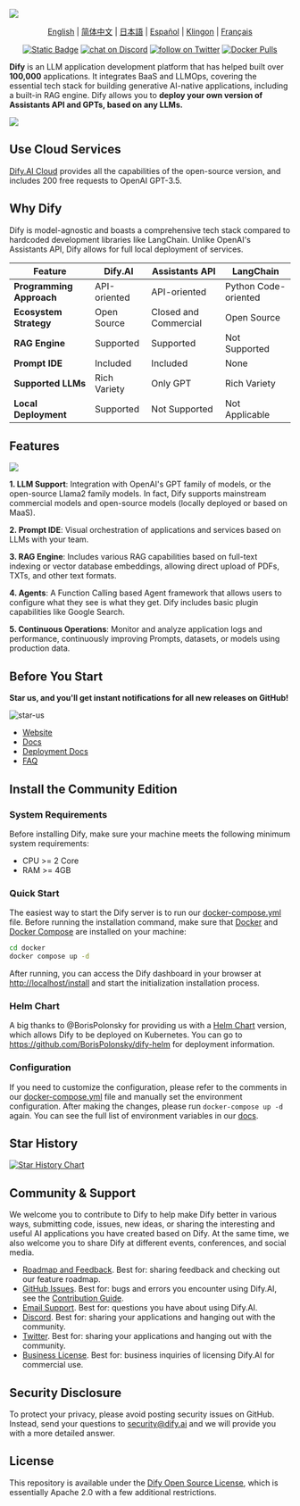 [![](./images/describe.png)](https://dify.ai)
<p align="center">
  <a href="./README.md">English</a> |
  <a href="./README_CN.md">简体中文</a> |
  <a href="./README_JA.md">日本語</a> |
  <a href="./README_ES.md">Español</a> |
  <a href="./README_KL.md">Klingon</a> |
  <a href="./README_FR.md">Français</a>
</p>

<p align="center">
    <a href="https://dify.ai" target="_blank">
        <img alt="Static Badge" src="https://img.shields.io/badge/AI-Dify?logo=AI&logoColor=%20%23f5f5f5&label=Dify&labelColor=%20%23155EEF&color=%23EAECF0"></a>
    <a href="https://discord.gg/FngNHpbcY7" target="_blank">
        <img src="https://img.shields.io/discord/1082486657678311454?logo=discord"
            alt="chat on Discord"></a>
    <a href="https://twitter.com/intent/follow?screen_name=dify_ai" target="_blank">
        <img src="https://img.shields.io/twitter/follow/dify_ai?style=social&logo=X"
            alt="follow on Twitter"></a>
    <a href="https://hub.docker.com/u/langgenius" target="_blank">
        <img alt="Docker Pulls" src="https://img.shields.io/docker/pulls/langgenius/dify-web"></a>
</p>


**Dify** is an LLM application development platform that has helped built over **100,000** applications. It integrates BaaS and LLMOps, covering the essential tech stack for building generative AI-native applications, including a built-in RAG engine. Dify allows you to **deploy your own version of Assistants API and GPTs, based on any LLMs.**

![](./images/demo.png)

## Use Cloud Services

[Dify.AI Cloud](https://dify.ai) provides all the capabilities of the open-source version, and includes 200 free requests to OpenAI GPT-3.5.

## Why Dify

Dify is model-agnostic and boasts a comprehensive tech stack compared to hardcoded development libraries like LangChain. Unlike OpenAI's Assistants API, Dify allows for full local deployment of services.

| Feature | Dify.AI | Assistants API | LangChain |
|---------|---------|----------------|-----------|
| **Programming Approach** | API-oriented | API-oriented | Python Code-oriented |
| **Ecosystem Strategy** | Open Source | Closed and Commercial | Open Source |
| **RAG Engine** | Supported | Supported | Not Supported |
| **Prompt IDE** | Included | Included | None |
| **Supported LLMs** | Rich Variety | Only GPT | Rich Variety |
| **Local Deployment** | Supported | Not Supported | Not Applicable |

## Features

![](./images/models.png)

**1. LLM Support**: Integration with OpenAI's GPT family of models, or the open-source Llama2 family models. In fact, Dify supports mainstream commercial models and open-source models (locally deployed or based on MaaS).

**2. Prompt IDE**: Visual orchestration of applications and services based on LLMs with your team.

**3. RAG Engine**: Includes various RAG capabilities based on full-text indexing or vector database embeddings, allowing direct upload of PDFs, TXTs, and other text formats.

**4. Agents**: A Function Calling based Agent framework that allows users to configure what they see is what they get. Dify includes basic plugin capabilities like Google Search.

**5. Continuous Operations**: Monitor and analyze application logs and performance, continuously improving Prompts, datasets, or models using production data.

## Before You Start

**Star us, and you'll get instant notifications for all new releases on GitHub!**

![star-us](https://github.com/langgenius/dify/assets/100913391/95f37259-7370-4456-a9f0-0bc01ef8642f)

- [Website](https://dify.ai)
- [Docs](https://docs.dify.ai)
- [Deployment Docs](https://docs.dify.ai/getting-started/install-self-hosted)
- [FAQ](https://docs.dify.ai/getting-started/faq) 


## Install the Community Edition

### System Requirements

Before installing Dify, make sure your machine meets the following minimum system requirements:

- CPU >= 2 Core
- RAM >= 4GB

### Quick Start

The easiest way to start the Dify server is to run our [docker-compose.yml](docker/docker-compose.yaml) file. Before running the installation command, make sure that [Docker](https://docs.docker.com/get-docker/) and [Docker Compose](https://docs.docker.com/compose/install/) are installed on your machine:

```bash
cd docker
docker compose up -d
```

After running, you can access the Dify dashboard in your browser at [http://localhost/install](http://localhost/install) and start the initialization installation process.

### Helm Chart

A big thanks to @BorisPolonsky for providing us with a [Helm Chart](https://helm.sh/) version, which allows Dify to be deployed on Kubernetes.
You can go to https://github.com/BorisPolonsky/dify-helm for deployment information.

### Configuration

If you need to customize the configuration, please refer to the comments in our [docker-compose.yml](docker/docker-compose.yaml) file and manually set the environment configuration. After making the changes, please run `docker-compose up -d` again. You can see the full list of environment variables in our [docs](https://docs.dify.ai/getting-started/install-self-hosted/environments).


## Star History

[![Star History Chart](https://api.star-history.com/svg?repos=langgenius/dify&type=Date)](https://star-history.com/#langgenius/dify&Date)


## Community & Support

We welcome you to contribute to Dify to help make Dify better in various ways, submitting code, issues, new ideas, or sharing the interesting and useful AI applications you have created based on Dify. At the same time, we also welcome you to share Dify at different events, conferences, and social media.

- [Roadmap and Feedback](https://feedback.dify.ai/). Best for: sharing feedback and checking out our feature roadmap.
- [GitHub Issues](https://github.com/langgenius/dify/issues). Best for: bugs and errors you encounter using Dify.AI, see the [Contribution Guide](CONTRIBUTING.md).
- [Email Support](mailto:hello@dify.ai?subject=[GitHub]Questions%20About%20Dify). Best for: questions you have about using Dify.AI.
- [Discord](https://discord.gg/FngNHpbcY7). Best for: sharing your applications and hanging out with the community.
- [Twitter](https://twitter.com/dify_ai). Best for: sharing your applications and hanging out with the community.
- [Business License](mailto:business@dify.ai?subject=[GitHub]Business%20License%20Inquiry). Best for: business inquiries of licensing Dify.AI for commercial use.

## Security Disclosure

To protect your privacy, please avoid posting security issues on GitHub. Instead, send your questions to security@dify.ai and we will provide you with a more detailed answer.

## License

This repository is available under the [Dify Open Source License](LICENSE), which is essentially Apache 2.0 with a few additional restrictions.
